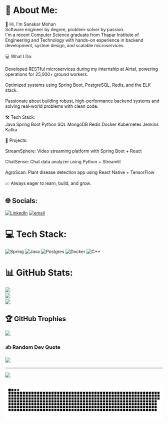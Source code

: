 # 💫 About Me:
👋 Hi, I'm Sanskar Mohan<br>Software engineer by degree, problem-solver by passion.<br>I'm a recent Computer Science graduate from Thapar Institute of Engineering and Technology with hands-on experience in backend development, system design, and scalable microservices.<br><br>💻 What I Do:<br><br>Developed RESTful microservices during my internship at Airtel, powering operations for 25,000+ ground workers.<br><br>Optimized systems using Spring Boot, PostgreSQL, Redis, and the ELK stack.<br><br>Passionate about building robust, high-performance backend systems and solving real-world problems with clean code.<br><br>🛠 Tech Stack:<br>Java Spring Boot Python SQL MongoDB Redis Docker Kubernetes Jenkins Kafka<br><br>🚀 Projects:<br><br>StreamSphere: Video streaming platform with Spring Boot + React<br><br>ChatSense: Chat data analyzer using Python + Streamlit<br><br>AgroScan: Plant disease detection app using React Native + TensorFlow<br><br>📈 Always eager to learn, build, and grow.


## 🌐 Socials:
[![LinkedIn](https://img.shields.io/badge/LinkedIn-%230077B5.svg?logo=linkedin&logoColor=white)](https://linkedin.com/in/https://www.linkedin.com/in/sanskar-mohan/) [![email](https://img.shields.io/badge/Email-D14836?logo=gmail&logoColor=white)](mailto:sanskarmohan2@gmail.com) 

# 💻 Tech Stack:
![Spring](https://img.shields.io/badge/spring-%236DB33F.svg?style=for-the-badge&logo=spring&logoColor=white) ![Java](https://img.shields.io/badge/java-%23ED8B00.svg?style=for-the-badge&logo=openjdk&logoColor=white) ![Postgres](https://img.shields.io/badge/postgres-%23316192.svg?style=for-the-badge&logo=postgresql&logoColor=white) ![Docker](https://img.shields.io/badge/docker-%230db7ed.svg?style=for-the-badge&logo=docker&logoColor=white) ![C++](https://img.shields.io/badge/c++-%2300599C.svg?style=for-the-badge&logo=c%2B%2B&logoColor=white)
# 📊 GitHub Stats:
![](https://github-readme-stats.vercel.app/api?username=Sanskar0709&theme=dark&hide_border=false&include_all_commits=false&count_private=false)<br/>
![](https://nirzak-streak-stats.vercel.app/?user=Sanskar0709&theme=dark&hide_border=false)<br/>
![](https://github-readme-stats.vercel.app/api/top-langs/?username=Sanskar0709&theme=dark&hide_border=false&include_all_commits=false&count_private=false&layout=compact)

## 🏆 GitHub Trophies
![](https://github-profile-trophy.vercel.app/?username=Sanskar0709&theme=radical&no-frame=false&no-bg=true&margin-w=4)

### ✍️ Random Dev Quote
![](https://quotes-github-readme.vercel.app/api?type=horizontal&theme=radical)

---
[![](https://visitcount.itsvg.in/api?id=Sanskar0709&icon=0&color=0)](https://visitcount.itsvg.in)

<!-- Proudly created with GPRM ( https://gprm.itsvg.in ) -->
###
<picture>
  <source media="(prefers-color-scheme: dark)" srcset="https://raw.githubusercontent.com/Sanskar0709/Sanskar0709/output/github-snake-dark.svg" />
  <source media="(prefers-color-scheme: light)" srcset="https://raw.githubusercontent.com/Sanskar0709/Sanskar0709/output/github-snake.svg" />
  <img alt="github-snake" src="https://raw.githubusercontent.com/Sanskar0709/Sanskar0709/output/github-snake.svg" />
</picture>
